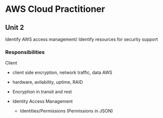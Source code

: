 

# AWS Cloud Practitioner
## Unit 2
Identify AWS access management/ Identify resources for security support
### Responsibilities
Client
- client side encryption, network traffic, data
AWS
- hardware, avilability, uptime, RAID

- Encryption in transit and rest 

- Identity Access Management
   - Identities/Permissions (Permissions in JSON)
